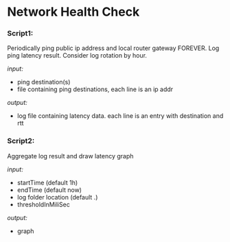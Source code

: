 # Network Health Check

### Script1:
Periodically ping public ip address and local router gateway FOREVER.
Log ping latency result. Consider log rotation by hour.

*input:*
- ping destination(s)
- file containing ping destinations, each line is an ip addr

*output:*
- log file containing latency data. each line is an entry with destination and rtt


### Script2:
Aggregate log result and draw latency graph

*input:*
- startTime (default 1h)
- endTime (default now)
- log folder location (default .)
- thresholdInMiliSec

*output:*
- graph
